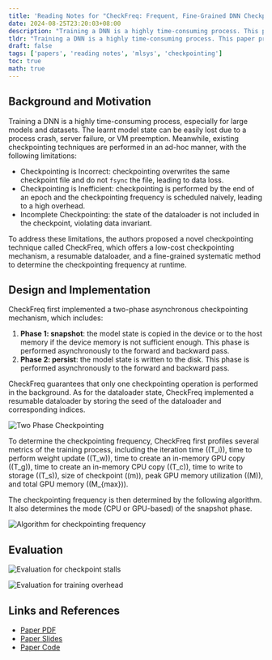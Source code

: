 ```yaml
---
title: 'Reading Notes for "CheckFreq: Frequent, Fine-Grained DNN Checkpointing"'
date: 2024-08-25T23:20:03+08:00
description: "Training a DNN is a highly time-consuming process. This paper proposes a novel checkpointing technique called CheckFreq, which offers a low-cost checkpointing mechanism, a resumable dataloader, and a fine-grained algorithm to determine the checkpointing frequency at runtime, with a overhead that does not exceed a user-given limit." 
tldr: "Training a DNN is a highly time-consuming process. This paper proposes a novel checkpointing technique called CheckFreq, which offers a low-cost checkpointing mechanism, a resumable dataloader, and a fine-grained algorithm to determine the checkpointing frequency at runtime, with a overhead that does not exceed a user-given limit." 
draft: false
tags: ['papers', 'reading notes', 'mlsys', 'checkpointing']
toc: true
math: true
---
```


## Background and Motivation

Training a DNN is a highly time-consuming process, especially for large models and datasets. The learnt model state can be easily lost due to a process crash, server failure, or VM preemption. Meanwhile, existing checkpointing techniques are performed in an ad-hoc manner, with the following limitations:

* Checkpointing is Incorrect: checkpointing overwrites the same checkpoint file and do not `fsync` the file, leading to data loss.
* Checkpointing is Inefficient: checkpointing is performed by the end of an epoch and the checkpointing frequency is scheduled naively, leading to a high overhead.
* Incomplete Checkpointing: the state of the dataloader is not included in the checkpoint, violating data invariant.

To address these limitations, the authors proposed a novel checkpointing technique called CheckFreq, which offers a low-cost checkpointing mechanism, a resumable dataloader, and a fine-grained systematic method to determine the checkpointing frequency at runtime.

## Design and Implementation

CheckFreq first implemented a two-phase asynchronous checkpointing mechanism, which includes:

1. **Phase 1: snapshot**: the model state is copied in the device or to the host memory if the device memory is not sufficient enough. This phase is performed asynchronously to the forward and backward pass.
2. **Phase 2: persist**: the model state is written to the disk. This phase is performed asynchronously to the forward and backward pass.

CheckFreq guarantees that only one checkpointing operation is performed in the background. As for the dataloader state, CheckFreq implemented a resumable dataloader by storing the seed of the dataloader and corresponding indices.

![Two Phase Checkpointing](../2024-08-25-reading-notes-checkfreq-two-phase-checkpointing.png)

To determine the checkpointing frequency, CheckFreq first profiles several metrics of the training process, including  the iteration time (\(T_i\)), time to perform weight update (\(T_w\)), time to create an in-memory GPU copy (\(T_g\)), time to create an in-memory CPU copy (\(T_c\)), time to write to storage (\(T_s\)), size of checkpoint (\(m\)), peak GPU memory utilization (\(M\)), and total GPU memory (\(M_{max}\)).

The checkpointing frequency is then determined by the following algorithm. It also determines the mode (CPU or GPU-based) of the snapshot phase.

![Algorithm for checkpointing frequency](../2024-08-25-reading-notes-checkfreq-checkpointing-freq.png)

## Evaluation

![Evaluation for checkpoint stalls](../2024-08-25-reading-notes-checkfreq-evaluation-stall.png)

![Evaluation for training overhead](../2024-08-25-reading-notes-checkfreq-evaluation-overhead.png.png)

## Links and References

* [Paper PDF](https://www.usenix.org/system/files/fast21-mohan.pdf)
* [Paper Slides](https://www.usenix.org/sites/default/files/conference/protected-files/fast21_slides_mohan.pdf)
* [Paper Code](https://github.com/msr-fiddle/CheckFreq)
